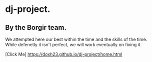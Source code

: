 # dj-project. 
## By the Borgir team. 

We attempted here our best within the time and the skills of the time.  
While defenetly it isn't perfect, we will work eventually on fixing it.

[Click Me] https://doxh23.github.io/dj-project/home.html
